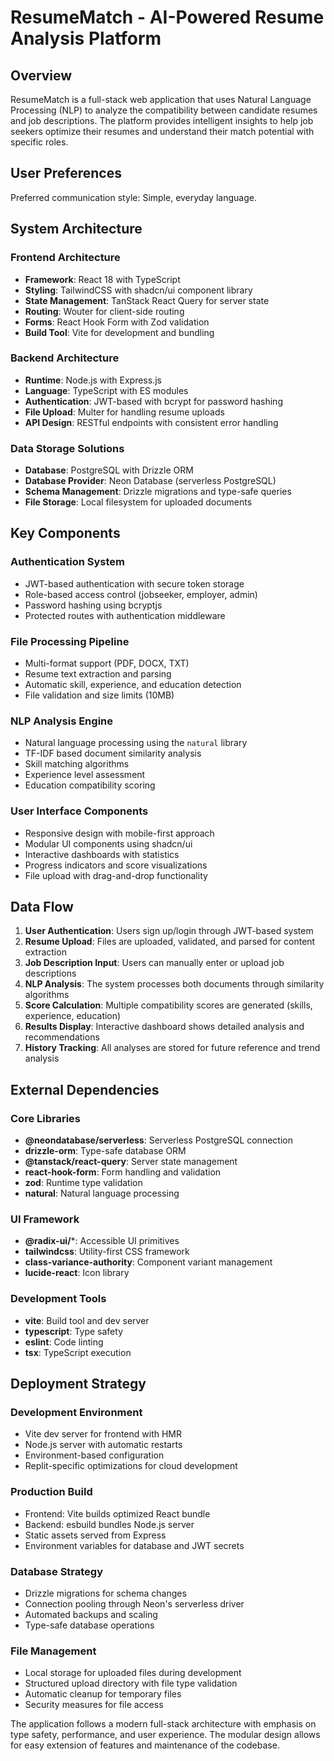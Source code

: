 # ResumeMatch - AI-Powered Resume Analysis Platform

## Overview

ResumeMatch is a full-stack web application that uses Natural Language Processing (NLP) to analyze the compatibility between candidate resumes and job descriptions. The platform provides intelligent insights to help job seekers optimize their resumes and understand their match potential with specific roles.

## User Preferences

Preferred communication style: Simple, everyday language.

## System Architecture

### Frontend Architecture
- **Framework**: React 18 with TypeScript
- **Styling**: TailwindCSS with shadcn/ui component library
- **State Management**: TanStack React Query for server state
- **Routing**: Wouter for client-side routing
- **Forms**: React Hook Form with Zod validation
- **Build Tool**: Vite for development and bundling

### Backend Architecture
- **Runtime**: Node.js with Express.js
- **Language**: TypeScript with ES modules
- **Authentication**: JWT-based with bcrypt for password hashing
- **File Upload**: Multer for handling resume uploads
- **API Design**: RESTful endpoints with consistent error handling

### Data Storage Solutions
- **Database**: PostgreSQL with Drizzle ORM
- **Database Provider**: Neon Database (serverless PostgreSQL)
- **Schema Management**: Drizzle migrations and type-safe queries
- **File Storage**: Local filesystem for uploaded documents

## Key Components

### Authentication System
- JWT-based authentication with secure token storage
- Role-based access control (jobseeker, employer, admin)
- Password hashing using bcryptjs
- Protected routes with authentication middleware

### File Processing Pipeline
- Multi-format support (PDF, DOCX, TXT)
- Resume text extraction and parsing
- Automatic skill, experience, and education detection
- File validation and size limits (10MB)

### NLP Analysis Engine
- Natural language processing using the `natural` library
- TF-IDF based document similarity analysis
- Skill matching algorithms
- Experience level assessment
- Education compatibility scoring

### User Interface Components
- Responsive design with mobile-first approach
- Modular UI components using shadcn/ui
- Interactive dashboards with statistics
- Progress indicators and score visualizations
- File upload with drag-and-drop functionality

## Data Flow

1. **User Authentication**: Users sign up/login through JWT-based system
2. **Resume Upload**: Files are uploaded, validated, and parsed for content extraction
3. **Job Description Input**: Users can manually enter or upload job descriptions
4. **NLP Analysis**: The system processes both documents through similarity algorithms
5. **Score Calculation**: Multiple compatibility scores are generated (skills, experience, education)
6. **Results Display**: Interactive dashboard shows detailed analysis and recommendations
7. **History Tracking**: All analyses are stored for future reference and trend analysis

## External Dependencies

### Core Libraries
- **@neondatabase/serverless**: Serverless PostgreSQL connection
- **drizzle-orm**: Type-safe database ORM
- **@tanstack/react-query**: Server state management
- **react-hook-form**: Form handling and validation
- **zod**: Runtime type validation
- **natural**: Natural language processing

### UI Framework
- **@radix-ui/***: Accessible UI primitives
- **tailwindcss**: Utility-first CSS framework
- **class-variance-authority**: Component variant management
- **lucide-react**: Icon library

### Development Tools
- **vite**: Build tool and dev server
- **typescript**: Type safety
- **eslint**: Code linting
- **tsx**: TypeScript execution

## Deployment Strategy

### Development Environment
- Vite dev server for frontend with HMR
- Node.js server with automatic restarts
- Environment-based configuration
- Replit-specific optimizations for cloud development

### Production Build
- Frontend: Vite builds optimized React bundle
- Backend: esbuild bundles Node.js server
- Static assets served from Express
- Environment variables for database and JWT secrets

### Database Strategy
- Drizzle migrations for schema changes
- Connection pooling through Neon's serverless driver
- Automated backups and scaling
- Type-safe database operations

### File Management
- Local storage for uploaded files during development
- Structured upload directory with file type validation
- Automatic cleanup for temporary files
- Security measures for file access

The application follows a modern full-stack architecture with emphasis on type safety, performance, and user experience. The modular design allows for easy extension of features and maintenance of the codebase.
